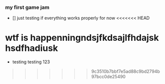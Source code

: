 ### my first game jam

- [] just testing if everything works properly for now
<<<<<<< HEAD

wtf is happenningndsjfkdsajlfhdajsk hsdfhadiusk 
=======
- testing testing 123
>>>>>>> 9c3510b7bbf7e5ad88c9bd2794b97bcc0de25490
